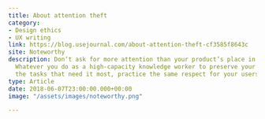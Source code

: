 ```yaml
---
title: About attention theft
category:
- Design ethics
- UX writing
link: https://blog.usejournal.com/about-attention-theft-cf3585f8643c
site: Noteworthy
description: Don’t ask for more attention than your product’s place in someone’s life warrants.
  Whatever you do as a high-capacity knowledge worker to preserve your attention for
  the tasks that need it most, practice the same respect for your users’ attention.
type: Article
date: 2018-06-07T23:00:00.000+00:00
image: "/assets/images/noteworthy.png"

---
```

